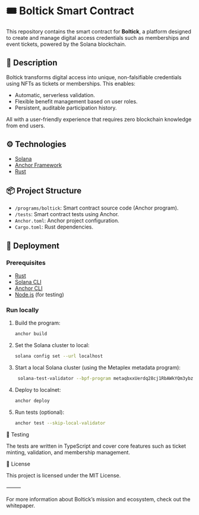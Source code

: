 # 🎟️ Boltick Smart Contract

This repository contains the smart contract for **Boltick**, a platform designed to create and manage digital access credentials such as memberships and event tickets, powered by the Solana blockchain.

## 📌 Description

Boltick transforms digital access into unique, non-falsifiable credentials using NFTs as tickets or memberships. This enables:

- Automatic, serverless validation.
- Flexible benefit management based on user roles.
- Persistent, auditable participation history.

All with a user-friendly experience that requires zero blockchain knowledge from end users.

## ⚙️ Technologies

- [Solana](https://solana.com/)
- [Anchor Framework](https://book.anchor-lang.com/)
- [Rust](https://www.rust-lang.org)

## 📦 Project Structure

- `/programs/boltick`: Smart contract source code (Anchor program).
- `/tests`: Smart contract tests using Anchor.
- `Anchor.toml`: Anchor project configuration.
- `Cargo.toml`: Rust dependencies.

## 🚀 Deployment

### Prerequisites

- [Rust](https://www.rust-lang.org/tools/install)
- [Solana CLI](https://docs.solana.com/cli/install-solana-cli-tools)
- [Anchor CLI](https://www.anchor-lang.com/docs/installation)
- [Node.js](https://nodejs.org/en/download/) (for testing)

### Run locally

1. Build the program:

   ```bash
   anchor build
   ```

2. Set the Solana cluster to local:

   ```bash
   solana config set --url localhost
   ```

3. Start a local Solana cluster (using the Metaplex metadata program):

   ```bash
    solana-test-validator --bpf-program metaqbxxUerdq28cj1RbAWkYQm3ybzjb6a8bt518x1s metadata.so --reset
   ```

4. Deploy to localnet:

   ```bash
   anchor deploy
   ```

5. Run tests (optional):

   ```bash
   anchor test --skip-local-validator
   ```

🧪 Testing

The tests are written in TypeScript and cover core features such as ticket minting, validation, and membership management.

📄 License

This project is licensed under the MIT License.

⸻

For more information about Boltick’s mission and ecosystem, check out the whitepaper.
